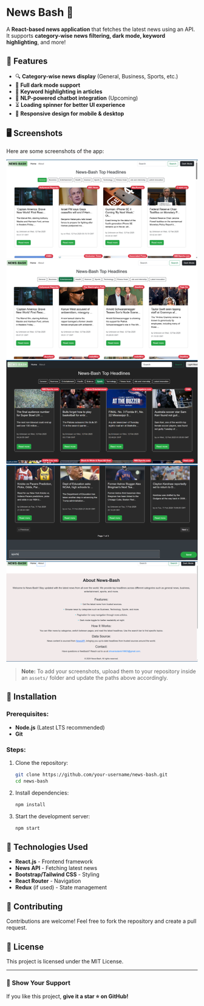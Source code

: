 # News Bash 📰

A **React-based news application** that fetches the latest news using an API. It supports **category-wise news filtering, dark mode, keyword highlighting**, and more!

## 📌 Features
- 🔍 **Category-wise news display** (General, Business, Sports, etc.)
- 🌙 **Full dark mode support**
- 📝 **Keyword highlighting in articles**
- 💬 **NLP-powered chatbot integration** (Upcoming)
- ⏳ **Loading spinner for better UI experience**
- 📱 **Responsive design for mobile & desktop**

## 🖥️ Screenshots

Here are some screenshots of the app:

![Home Page](homepage.png)
![Category View](category.png)
![Dark Mode](darkmode.png)
![Chatbot Feature](chatbot.png)
![Another Screenshot](about.png)

> **Note:** To add your screenshots, upload them to your repository inside an `assets/` folder and update the paths above accordingly.

## 🚀 Installation

### Prerequisites:
- **Node.js** (Latest LTS recommended)
- **Git**

### Steps:
1. Clone the repository:
   ```sh
   git clone https://github.com/your-username/news-bash.git
   cd news-bash
   ```
2. Install dependencies:
   ```sh
   npm install
   ```
3. Start the development server:
   ```sh
   npm start
   ```

## 🔧 Technologies Used
- **React.js** - Frontend framework
- **News API** - Fetching latest news
- **Bootstrap/Tailwind CSS** - Styling
- **React Router** - Navigation
- **Redux** (if used) - State management

## 🤝 Contributing
Contributions are welcome! Feel free to fork the repository and create a pull request.

## 📜 License
This project is licensed under the MIT License.

---
### 🌟 Show Your Support
If you like this project, **give it a star ⭐ on GitHub!**
